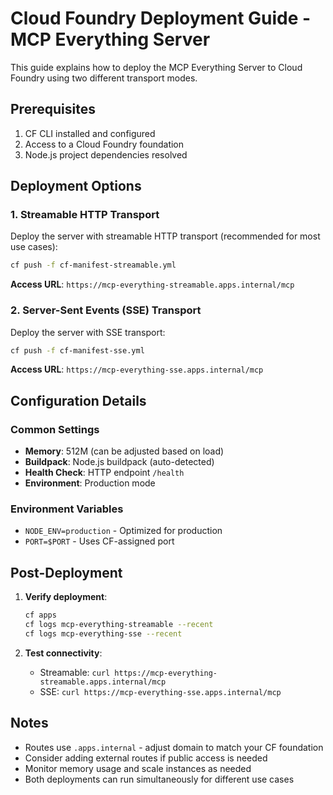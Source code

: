 # Cloud Foundry Deployment Guide - MCP Everything Server

This guide explains how to deploy the MCP Everything Server to Cloud Foundry using two different transport modes.

## Prerequisites

1. CF CLI installed and configured
2. Access to a Cloud Foundry foundation
3. Node.js project dependencies resolved

## Deployment Options

### 1. Streamable HTTP Transport

Deploy the server with streamable HTTP transport (recommended for most use cases):

```bash
cf push -f cf-manifest-streamable.yml
```

**Access URL**: `https://mcp-everything-streamable.apps.internal/mcp`

### 2. Server-Sent Events (SSE) Transport  

Deploy the server with SSE transport:

```bash
cf push -f cf-manifest-sse.yml
```

**Access URL**: `https://mcp-everything-sse.apps.internal/mcp`

## Configuration Details

### Common Settings
- **Memory**: 512M (can be adjusted based on load)
- **Buildpack**: Node.js buildpack (auto-detected)
- **Health Check**: HTTP endpoint `/health`
- **Environment**: Production mode

### Environment Variables
- `NODE_ENV=production` - Optimized for production
- `PORT=$PORT` - Uses CF-assigned port

## Post-Deployment

1. **Verify deployment**:
   ```bash
   cf apps
   cf logs mcp-everything-streamable --recent
   cf logs mcp-everything-sse --recent
   ```

2. **Test connectivity**:
   - Streamable: `curl https://mcp-everything-streamable.apps.internal/mcp`
   - SSE: `curl https://mcp-everything-sse.apps.internal/mcp`

## Notes

- Routes use `.apps.internal` - adjust domain to match your CF foundation
- Consider adding external routes if public access is needed
- Monitor memory usage and scale instances as needed
- Both deployments can run simultaneously for different use cases